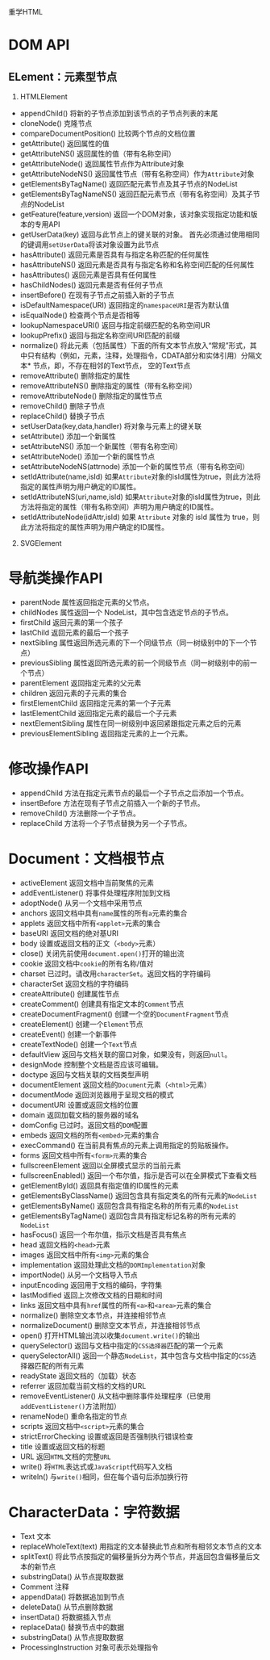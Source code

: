 重学HTML

# DOM API

## ELement：元素型节点

1. HTMLElement
* appendChild()	将新的子节点添加到该节点的子节点列表的末尾
* cloneNode()	克隆节点
* compareDocumentPosition()	比较两个节点的文档位置
* getAttribute()	返回属性的值
* getAttributeNS()	返回属性的值（带有名称空间）
* getAttributeNode()	返回属性节点作为Attribute对象
* getAttributeNodeNS()	返回属性节点（带有名称空间）作为`Attribute`对象
* getElementsByTagName()	返回匹配元素节点及其子节点的NodeList
* getElementsByTagNameNS()	返回匹配元素节点（带有名称空间）及其子节点的NodeList
* getFeature(feature,version)	返回一个DOM对象，该对象实现指定功能和版本的专用API
* getUserData(key)	返回与此节点上的键关联的对象。 首先必须通过使用相同的键调用`setUserData`将该对象设置为此节点
* hasAttribute()	返回元素是否具有与指定名称匹配的任何属性
* hasAttributeNS()	返回元素是否具有与指定名称和名称空间匹配的任何属性
* hasAttributes()	返回元素是否具有任何属性
* hasChildNodes()	返回元素是否有任何子节点
* insertBefore()	在现有子节点之前插入新的子节点
* isDefaultNamespace(URI)	返回指定的`namespaceURI`是否为默认值
* isEqualNode()	检查两个节点是否相等
* lookupNamespaceURI()	返回与指定前缀匹配的名称空间UR
* lookupPrefix()	返回与指定名称空间URI匹配的前缀
* normalize()	将此元素（包括属性）下面的所有文本节点放入“常规”形式，其中只有结构（例如，元素，注释，处理指令，CDATA部分和实体引用）分隔文本* 节点，即，不存在相邻的Text节点， 空的Text节点
* removeAttribute()	删除指定的属性
* removeAttributeNS()	删除指定的属性（带有名称空间）
* removeAttributeNode()	删除指定的属性节点
* removeChild()	删除子节点
* replaceChild()	替换子节点
* setUserData(key,data,handler)	将对象与元素上的键关联
* setAttribute()	添加一个新属性
* setAttributeNS()	添加一个新属性（带有名称空间）
* setAttributeNode()	添加一个新的属性节点
* setAttributeNodeNS(attrnode)	添加一个新的属性节点（带有名称空间）
* setIdAttribute(name,isId)	如果`Attribute`对象的isId属性为true，则此方法将指定的属性声明为用户确定的ID属性。
* setIdAttributeNS(uri,name,isId)	如果`Attribute`对象的isId属性为true，则此方法将指定的属性（带有名称空间）声明为用户确定的ID属性。
* setIdAttributeNode(idAttr,isId)	如果 `Attribute` 对象的 isId 属性为 true，则此方法将指定的属性声明为用户确定的ID属性。

2. SVGElement

# 导航类操作API

* parentNode 属性返回指定元素的父节点。
* childNodes 属性返回一个 NodeList，其中包含选定节点的子节点。 
* firstChild 返回元素的第一个孩子
* lastChild  返回元素的最后一个孩子
* nextSibling 属性返回所选元素的下一个同级节点（同一树级别中的下一个节点）  
* previousSibling  属性返回所选元素的前一个同级节点（同一树级别中的前一个节点）
* parentElement  返回指定元素的父元素
* children 返回元素的子元素的集合
* firstElementChild 返回指定元素的第一个子元素
* lastElementChild  返回指定元素的最后一个子元素
* nextElementSibling 属性在同一树级别中返回紧跟指定元素之后的元素
* previousElementSibling  返回指定元素的上一个元素。

# 修改操作API

* appendChild  方法在指定元素节点的最后一个子节点之后添加一个节点。
* insertBefore  方法在现有子节点之前插入一个新的子节点。
* removeChild() 方法删除一个子节点。  
* replaceChild  方法将一个子节点替换为另一个子节点。
 
# Document：文档根节点

* activeElement  返回文档中当前聚焦的元素
* addEventListener()  将事件处理程序附加到文档
* adoptNode()  从另一个文档中采用节点
* anchors	返回文档中具有`name`属性的所有`a`元素的集合
* applets	返回文档中所有`<applet>`元素的集合
* baseURI	返回文档的绝对基URI
* body	设置或返回文档的正文（`<body>`元素）
* close()	关闭先前使用`document.open()`打开的输出流
* cookie	返回文档中`cookie`的所有名称/值对
* charset	已过时。请改用`characterSet`。返回文档的字符编码
* characterSet	返回文档的字符编码
* createAttribute()	创建属性节点
* createComment()	创建具有指定文本的`Comment`节点
* createDocumentFragment()	创建一个空的`DocumentFragment`节点
* createElement()	创建一个`Element`节点
* createEvent()	 创建一个新事件
* createTextNode()	创建一个`Text`节点
* defaultView	返回与文档关联的窗口对象，如果没有，则返回`null`。
* designMode	控制整个文档是否应该可编辑。
* doctype	返回与文档关联的文档类型声明
* documentElement	返回文档的`Document`元素（`<html>`元素）
* documentMode	返回浏览器用于呈现文档的模式
* documentURI	设置或返回文档的位置
* domain	返回加载文档的服务器的域名
* domConfig	 已过时。返回文档的`DOM`配置
* embeds	返回文档的所有`<embed>`元素的集合
* execCommand()	 在当前具有焦点的元素上调用指定的剪贴板操作。
* forms	 返回文档中所有`<form>元`素的集合
* fullscreenElement	 返回以全屏模式显示的当前元素
* fullscreenEnabled()	返回一个布尔值，指示是否可以在全屏模式下查看文档
* getElementById()	 返回具有指定值的ID属性的元素
* getElementsByClassName()	返回包含具有指定类名的所有元素的`NodeList`
* getElementsByName()	返回包含具有指定名称的所有元素的`NodeList`
* getElementsByTagName()	返回包含具有指定标记名称的所有元素的`NodeList`
* hasFocus()	返回一个布尔值，指示文档是否具有焦点
* head	返回文档的`<head>`元素
* images	返回文档中所有`<img>`元素的集合
* implementation	返回处理此文档的`DOMImplementation`对象
* importNode()	 从另一个文档导入节点
* inputEncoding	 返回用于文档的编码，字符集
* lastModified	 返回上次修改文档的日期和时间
* links	 返回文档中具有`href`属性的所有`<a>`和`<area>`元素的集合
* normalize()	删除空文本节点，并连接相邻节点
* normalizeDocument()	删除空文本节点，并连接相邻节点
* open()	打开HTML输出流以收集`document.write()`的输出
* querySelector()	返回与文档中指定的`CSS选择器`匹配的第一个元素
* querySelectorAll()	返回一个静态`NodeList`，其中包含与文档中指定的`CSS`选择器匹配的所有元素
* readyState	返回文档的（加载）状态
* referrer	返回加载当前文档的文档的URL
* removeEventListener()	从文档中删除事件处理程序（已使用`addEventListener()`方法附加）
* renameNode()	重命名指定的节点
* scripts	返回文档中`<script>`元素的集合
* strictErrorChecking	设置或返回是否强制执行错误检查
* title	设置或返回文档的标题
* URL	返回`HTML`文档的完整`URL`
* write()	将`HTML`表达式或`JavaScript`代码写入文档
* writeln()	与`write()`相同，但在每个语句后添加换行符


# CharacterData：字符数据
* Text 文本
* replaceWholeText(text)	用指定的文本替换此节点和所有相邻文本节点的文本
* splitText()	将此节点按指定的偏移量拆分为两个节点，并返回包含偏移量后文本的新节点
* substringData()	从节点提取数据
* Comment 注释
* appendData()	将数据追加到节点
* deleteData()	从节点删除数据
* insertData()	将数据插入节点
* replaceData()	替换节点中的数据
* substringData()	从节点提取数据
* ProcessingInstruction 对象可表示处理指令
